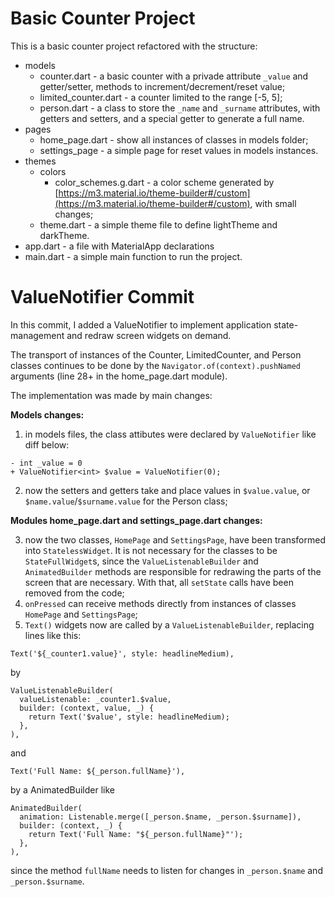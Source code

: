 # Basic Counter Project

This is a basic counter project refactored with the structure:

- models
  - counter.dart - a basic counter with a privade attribute `_value` and getter/setter, methods to increment/decrement/reset value;
  - limited_counter.dart - a counter limited to the range [-5, 5];
  - person.dart - a class to store the `_name` and `_surname` attributes, with getters and setters, and a special getter to generate a full name.
- pages
  - home_page.dart - show all instances of classes in models folder;
  - settings_page - a simple page for reset values in models instances.
- themes
  - colors
    - color_schemes.g.dart - a color scheme generated by [https://m3.material.io/theme-builder#/custom](https://m3.material.io/theme-builder#/custom), with small changes;
  - theme.dart - a simple theme file to define lightTheme and darkTheme.
- app.dart - a file with MaterialApp declarations
- main.dart - a simple main function to run the project.


# ValueNotifier Commit

In this commit, I added a ValueNotifier to implement application state-management and redraw screen widgets on demand.

The transport of instances of the Counter, LimitedCounter, and Person classes continues to be done by the `Navigator.of(context).pushNamed` arguments (line 28+ in the home_page.dart module).

The implementation was made by main changes:

**Models changes:**
1. in models files, the class attibutes were declared by `ValueNotifier` like diff below:
```
- int _value = 0
+ ValueNotifier<int> $value = ValueNotifier(0);
```
2. now the setters and getters take and place values in `$value.value`, or `$name.value`/`$surname.value` for the Person class;

**Modules home_page.dart and settings_page.dart changes:**

3. now the two classes, `HomePage` and `SettingsPage`, have been transformed into `StatelessWidget`. It is not necessary for the classes to be `StateFullWidget`s, since the `ValueListenableBuilder` and `AnimatedBuilder` methods are responsible for redrawing the parts of the screen that are necessary. With that, all `setState` calls have been removed from the code;
4. `onPressed` can receive methods directly from instances of classes `HomePage` and `SettingsPage`;
5. `Text()` widgets now are called by a `ValueListenableBuilder`, replacing lines like this:
```
Text('${_counter1.value}', style: headlineMedium),
```
by 
```
ValueListenableBuilder(
  valueListenable: _counter1.$value,
  builder: (context, value, _) {
    return Text('$value', style: headlineMedium);
  },
),
```
and 
```
Text('Full Name: ${_person.fullName}'),
```
by a AnimatedBuilder like
```
AnimatedBuilder(
  animation: Listenable.merge([_person.$name, _person.$surname]),
  builder: (context, _) {
    return Text('Full Name: "${_person.fullName}"');
  },
),
```
since the method `fullName` needs to listen for changes in `_person.$name` and `_person.$surname`.